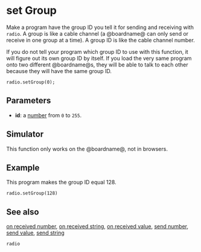 # set Group

Make a program have the group ID you tell it for sending and receiving with `radio`. A group is like a cable channel (a @boardname@ can only send or receive in one group at a time). A group ID is like the cable channel number.

If you do not tell your program which group ID to use with this function, it will figure out its own group ID by itself. If you load the very same program onto two different @boardname@s, they will be able to talk to each other because they will have the same group ID.

```sig
radio.setGroup(0);
```

## Parameters

* **id**: a [number](/types/number) from `0` to `255`.

## Simulator

This function only works on the @boardname@, not in browsers.

## Example

This program makes the group ID equal 128.

```blocks
radio.setGroup(128)
```

## See also

[on received number](/reference/radio/on-received-number), [on received string](/reference/radio/on-received-string), [on received value](/reference/radio/on-received-value), [send number](/reference/radio/send-number), [send value](/reference/radio/send-value), [send string](/reference/radio/send-string)

```package
radio
```